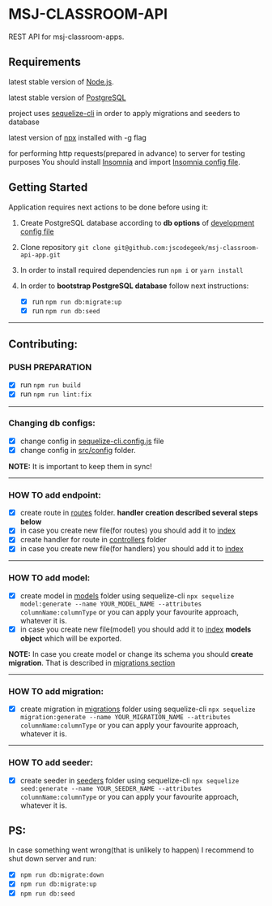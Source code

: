 # MSJ-CLASSROOM-API

REST API for msj-classroom-apps.

## Requirements

latest stable version of [Node.js](https://nodejs.org/).

latest stable version of [PostgreSQL](https://www.postgresql.org/)

project uses [sequelize-cli](https://github.com/sequelize/cli) in order to apply migrations and seeders to database

latest version of [npx](https://www.npmjs.com/package/npx) installed with -g flag

for performing http requests(prepared in advance) to server for testing purposes You should install [Insomnia](https://insomnia.rest/) and import [Insomnia config file](https://github.com/jscodegeek/msj-classroom-api-app/tree/master/Insomnia_msj-classroom-api-app.json).

## Getting Started

Application requires next actions to be done before using it:

1. Create PostgreSQL database according to **db options** of [development config file](https://github.com/jscodegeek/msj-classroom-api-app/tree/master/src/config/development.ts)

2. Clone repository `git clone git@github.com:jscodegeek/msj-classroom-api-app.git`

3. In order to install required dependencies run `npm i` or `yarn install`

4. In order to **bootstrap PostgreSQL database** follow next instructions:

   - [x] run `npm run db:migrate:up`
   - [x] run `npm run db:seed`

---

## Contributing:

### PUSH PREPARATION

- [x] run `npm run build`
- [x] run `npm run lint:fix`

---

### Changing db configs:

- [x] change config in [sequelize-cli.config.js](https://github.com/jscodegeek/msj-classroom-api-app/tree/master/db/config/sequelize-cli.config.js) file
- [x] change config in [src/config](https://github.com/jscodegeek/msj-classroom-api-app/tree/master/src/config) folder.

**NOTE:** It is important to keep them in sync!

---

### HOW TO add endpoint:

- [x] create route in [routes](https://github.com/jscodegeek/msj-classroom-api-app/tree/master/src/routes) folder. **handler creation described several steps below**
- [x] in case you create new file(for routes) you should add it to [index](https://github.com/jscodegeek/msj-classroom-api-app/tree/master/src/routes/index.ts)
- [x] create handler for route in [controllers](https://github.com/jscodegeek/msj-classroom-api-app/tree/master/src/controllers) folder
- [x] in case you create new file(for handlers) you should add it to [index](https://github.com/jscodegeek/msj-classroom-api-app/tree/master/src/controllers/index.ts)

---

### HOW TO add model:

- [x] create model in [models](https://github.com/jscodegeek/msj-classroom-api-app/tree/master/src/models) folder using sequelize-cli `npx sequelize model:generate --name YOUR_MODEL_NAME --attributes columnName:columnType` or you can apply your favourite approach, whatever it is.
- [x] in case you create new file(model) you should add it to [index](https://github.com/jscodegeek/msj-classroom-api-app/tree/master/src/models/index.ts) **models object** which will be exported.

**NOTE:** In case you create model or change its schema you should **create migration**. That is described in [migrations section](https://github.com/jscodegeek/msj-classroom-api-app#how-to-add-migration)

---

### HOW TO add migration:

- [x] create migration in [migrations](https://github.com/jscodegeek/msj-classroom-api-app/tree/master/db/migrations) folder using sequelize-cli `npx sequelize migration:generate --name YOUR_MIGRATION_NAME --attributes columnName:columnType` or you can apply your favourite approach, whatever it is.

---

### HOW TO add seeder:

- [x] create seeder in [seeders](https://github.com/jscodegeek/msj-classroom-api-app/tree/master/db/seeders) folder using sequelize-cli `npx sequelize seed:generate --name YOUR_SEEDER_NAME --attributes columnName:columnType` or you can apply your favourite approach, whatever it is.

## PS:

In case something went wrong(that is unlikely to happen) I recommend to shut down server and run:

- [x] `npm run db:migrate:down`
- [x] `npm run db:migrate:up`
- [x] `npm run db:seed`
